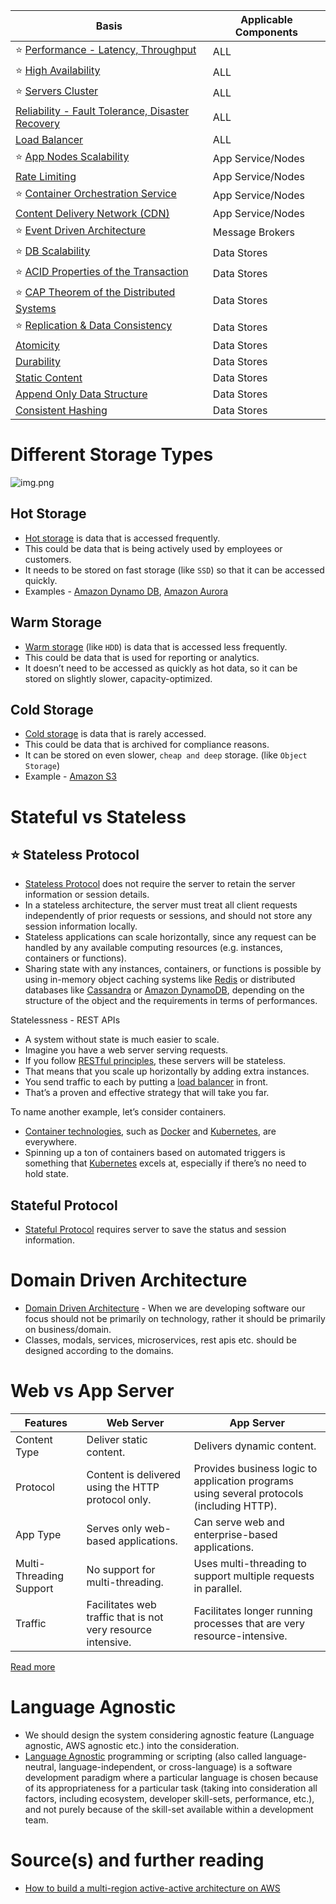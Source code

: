 
| Basis                                                                                    | Applicable Components |
|------------------------------------------------------------------------------------------|-----------------------|
| :star: [Performance - Latency, Throughput](LatencyThroughput.md)                         | ALL                   |
| :star: [High Availability](HighAvailability.md)                                          | ALL                   |
| :star: [Servers Cluster](ServersCluster.md)                                              | ALL                   |
| [Reliability - Fault Tolerance, Disaster Recovery](FaultTolerance&DisasterRecovery.md)   | ALL                   |
| [Load Balancer](LoadBalancer.md)                                                         | ALL                   |
| :star: [App Nodes Scalability](Scalability/AppNodesScalability.md)                       | App Service/Nodes     |
| [Rate Limiting](../../3_HLDDesignProblems/RateLimiterAPI/Readme.md)                      | App Service/Nodes     |
| :star: [Container Orchestration Service](Scalability/ContainerOrchestrationService.md)   | App Service/Nodes     |
| [Content Delivery Network (CDN)](CDNs/CDNs.md)                                           | App Service/Nodes     |
| :star: [Event Driven Architecture](EventDrivenArchitecture.md)                           | Message Brokers       |
| :star: [DB Scalability](Scalability/DBScalability.md)                                    | Data Stores           |
| :star: [ACID Properties of the Transaction](ACIDPropertyTransaction.md)                  | Data Stores           |
| :star: [CAP Theorem of the Distributed Systems](CAPTheorem.md)                           | Data Stores           |
| :star: [Replication & Data Consistency](ReplicationAndDataConsistency.md)                | Data Stores           |
| [Atomicity](Atomicity.md)                                                                | Data Stores           |
| [Durability](Durability.md)                                                              | Data Stores           |
| [Static Content](CDNs/StaticContentWithCDN.md)                                           | Data Stores           |
| [Append Only Data Structure](AppendOnlyDataStructure.md)                                 | Data Stores           |
| [Consistent Hashing](ConsistentHashing.md)                                               | Data Stores           |

# Different Storage Types

![img.png](https://www.ctera.com/wp-content/uploads/2019/02/Ctera-Cool-Medium-Hot-Graphic-051122.jpg)

## Hot Storage
- [Hot storage](https://www.ctera.com/company/blog/differences-hot-warm-cold-file-storage/) is data that is accessed frequently.
- This could be data that is being actively used by employees or customers.
- It needs to be stored on fast storage (like `SSD`) so that it can be accessed quickly.
- Examples - [Amazon Dynamo DB](../../2_AWSComponents/6_DatabaseServices/AmazonDynamoDB/Readme.md), [Amazon Aurora](../../2_AWSComponents/6_DatabaseServices/AmazonRDSAurora)

## Warm Storage
- [Warm storage](https://www.ctera.com/company/blog/differences-hot-warm-cold-file-storage/) (like `HDD`) is data that is accessed less frequently.
- This could be data that is used for reporting or analytics.
- It doesn’t need to be accessed as quickly as hot data, so it can be stored on slightly slower, capacity-optimized.

## Cold Storage
- [Cold storage](https://www.ctera.com/company/blog/differences-hot-warm-cold-file-storage/) is data that is rarely accessed.
- This could be data that is archived for compliance reasons.
- It can be stored on even slower, `cheap and deep` storage. (like `Object Storage`)
- Example - [Amazon S3](../../2_AWSComponents/7_StorageServices/AmazonS3.md)

# Stateful vs Stateless

## :star: Stateless Protocol
- [Stateless Protocol](https://www.geeksforgeeks.org/difference-between-stateless-and-stateful-protocol/) does not require the server to retain the server information or session details.
- In a stateless architecture, the server must treat all client requests independently of prior requests or sessions, and should not store any session information locally.
- Stateless applications can scale horizontally, since any request can be handled by any available computing resources (e.g. instances, containers or functions).
- Sharing state with any instances, containers, or functions is possible by using in-memory object caching systems like [Redis](../3_DatabaseComponents/In-Memory-Cache/Redis) or distributed databases like [Cassandra](../3_DatabaseComponents/NoSQL-Databases/ApacheCasandra.md) or [Amazon DynamoDB](../../2_AWSComponents/6_DatabaseServices/AmazonDynamoDB/Readme.md), depending on the structure of the object and the requirements in terms of performances.

Statelessness - REST APIs
- A system without state is much easier to scale.
- Imagine you have a web server serving requests.
- If you follow [RESTful principles](../2_APITechOptions/REST.md), these servers will be stateless.
- That means that you scale up horizontally by adding extra instances.
- You send traffic to each by putting a [load balancer](LoadBalancer.md) in front.
- That’s a proven and effective strategy that will take you far.

To name another example, let’s consider containers.
- [Container technologies](Scalability/ContainerOrchestrationService.md), such as [Docker](../6_DevOps/Docker/Readme.md) and [Kubernetes](../6_DevOps/Kubernates.md), are everywhere.
- Spinning up a ton of containers based on automated triggers is something that [Kubernetes](../6_DevOps/Kubernates.md) excels at, especially if there’s no need to hold state.

## Stateful Protocol
- [Stateful Protocol](https://www.geeksforgeeks.org/difference-between-stateless-and-stateful-protocol/) requires server to save the status and session information.

# Domain Driven Architecture
- [Domain Driven Architecture](https://www.geeksforgeeks.org/domain-driven-design-ddd/) - When we are developing software our focus should not be primarily on technology, rather it should be primarily on business/domain.
- Classes, modals, services, microservices, rest apis etc. should be designed according to the domains.

# Web vs App Server

| Features                | Web Server                                                   | App Server                                                                                |
|-------------------------|--------------------------------------------------------------|-------------------------------------------------------------------------------------------|
| Content Type            | Deliver static content.                                      | Delivers dynamic content.                                                                 |
| Protocol                | Content is delivered using the HTTP protocol only.           | Provides business logic to application programs using several protocols (including HTTP). |
| App Type                | Serves only web-based applications.                          | Can serve web and enterprise-based applications.                                          |
| Multi-Threading Support | No support for multi-threading.                              | Uses multi-threading to support multiple requests in parallel.                            |
| Traffic                 | Facilitates web traffic that is not very resource intensive. | Facilitates longer running processes that are very resource-intensive​.                   |

[Read more](https://www.educative.io/answers/web-server-vs-application-server)

# Language Agnostic
- We should design the system considering agnostic feature (Language agnostic, AWS agnostic etc.) into the consideration.
- [Language Agnostic](https://en.wikipedia.org/wiki/Language-agnostic) programming or scripting (also called language-neutral, language-independent, or cross-language) is a software development paradigm where a particular language is chosen because of its appropriateness for a particular task (taking into consideration all factors, including ecosystem, developer skill-sets, performance, etc.), and not purely because of the skill-set available within a development team.

# Source(s) and further reading
- [How to build a multi-region active-active architecture on AWS](https://acloudguru.com/blog/engineering/why-and-how-do-we-build-a-multi-region-active-active-architecture)


